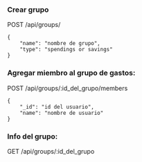 ### Crear grupo

POST /api/groups/


```
{
    "name": "nombre de grupo",
    "type": "spendings or savings"
}

```

### Agregar miembro al grupo de gastos:

POST /api/groups/:id_del_grupo/members

```
{
    "_id": "id del usuario",
    "name": "nombre de usuario"
}

```

### Info del grupo:

GET /api/groups/:id_del_grupo